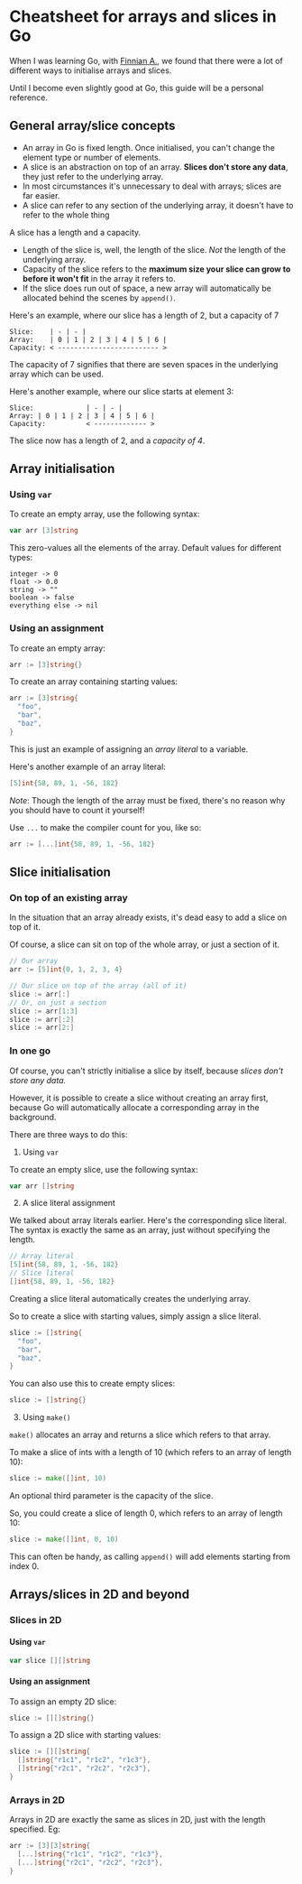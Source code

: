 # Cheatsheet for arrays and slices in Go
When I was learning Go, with [Finnian A.](https://github.com/developius), we found that there were a lot of different ways to initialise arrays and slices.

Until I become even slightly good at Go, this guide will be a personal reference.

## General array/slice concepts
* An array in Go is fixed length. Once initialised, you can't change the element type or number of elements.
* A slice is an abstraction on top of an array. __Slices don't store any data__, they just refer to the underlying array.
* In most circumstances it's unnecessary to deal with arrays; slices are far easier.
* A slice can refer to any section of the underlying array, it doesn't have to refer to the whole thing

A slice has a length and a capacity.
* Length of the slice is, well, the length of the slice. _Not_ the length of the underlying array.
* Capacity of the slice refers to the **maximum size your slice can grow to before it won't fit** in the array it refers to.
* If the slice does run out of space, a new array will automatically be allocated behind the scenes by `append()`.

Here's an example, where our slice has a length of 2, but a capacity of 7
```
Slice:    | - | - |
Array:    | 0 | 1 | 2 | 3 | 4 | 5 | 6 |
Capacity: < ------------------------- >
```
The capacity of 7 signifies that there are seven spaces in the underlying array which can be used.

Here's another example, where our slice starts at element 3:
```
Slice:             | - | - |
Array: | 0 | 1 | 2 | 3 | 4 | 5 | 6 |
Capacity:          < ------------- >
```
The slice now has a length of 2, and a _capacity of 4_.

## Array initialisation
### Using `var`
To create an empty array, use the following syntax:
```go
var arr [3]string
```
This zero-values all the elements of the array.
Default values for different types:
```
integer -> 0
float -> 0.0
string -> ""
boolean -> false
everything else -> nil
```
### Using an assignment
To create an empty array:
```go
arr := [3]string{}
```
To create an array containing starting values:
```go
arr := [3]string{
  "foo",
  "bar",
  "baz",
}
```
This is just an example of assigning an _array literal_ to a variable.

Here's another example of an array literal:
```go
[5]int{58, 89, 1, -56, 182}
```
*Note*: Though the length of the array must be fixed, there's no reason why you should have to count it yourself!

Use `...` to make the compiler count for you, like so:
```go
arr := [...]int{58, 89, 1, -56, 182}
```

## Slice initialisation
### On top of an existing array
In the situation that an array already exists, it's dead easy to add a slice on top of it.

Of course, a slice can sit on top of the whole array, or just a section of it.
```go
// Our array
arr := [5]int{0, 1, 2, 3, 4}

// Our slice on top of the array (all of it)
slice := arr[:]
// Or, on just a section
slice := arr[1:3]
slice := arr[:2]
slice := arr[2:]
```
### In one go
Of course, you can't strictly initialise a slice by itself, because *slices don't store any data.*

However, it is possible to create a slice without creating an array first, because Go will automatically allocate a corresponding array in the background.

There are three ways to do this:
1. Using `var`

  To create an empty slice, use the following syntax:
  ```go
  var arr []string
  ```
2. A slice literal assignment

  We talked about array literals earlier. Here's the corresponding slice literal. The syntax is exactly the same as an array, just without specifying the length.
  ```go
  // Array literal
  [5]int{58, 89, 1, -56, 182}
  // Slice literal
  []int{58, 89, 1, -56, 182}
  ```
  Creating a slice literal automatically creates the underlying array.

  So to create a slice with starting values, simply assign a slice literal.
  ```go
  slice := []string{
    "foo",
    "bar",
    "baz",
  }
  ```
  You can also use this to create empty slices:
  ```go
  slice := []string{}
  ```
3. Using `make()`

  `make()` allocates an array and returns a slice which refers to that array.

  To make a slice of ints with a length of 10 (which refers to an array of length 10):
  ```go
  slice := make([]int, 10)
  ```
  An optional third parameter is the capacity of the slice.

  So, you could create a slice of length 0, which refers to an array of length 10:
  ```go
  slice := make([]int, 0, 10)
  ```
  This can often be handy, as calling `append()` will add elements starting from index 0.
## Arrays/slices in 2D and beyond
### Slices in 2D
#### Using `var`
```go
var slice [][]string
```
#### Using an assignment
To assign an empty 2D slice:
```go
slice := [][]string{}
```
To assign a 2D slice with starting values:
```go
slice := [][]string{
  []string{"r1c1", "r1c2", "r1c3"},
  []string{"r2c1", "r2c2", "r2c3"},
}
```
### Arrays in 2D
Arrays in 2D are exactly the same as slices in 2D, just with the length specified.
Eg:
```go
arr := [3][3]string{
  [...]string{"r1c1", "r1c2", "r1c3"},
  [...]string{"r2c1", "r2c2", "r2c3"},
}
```
